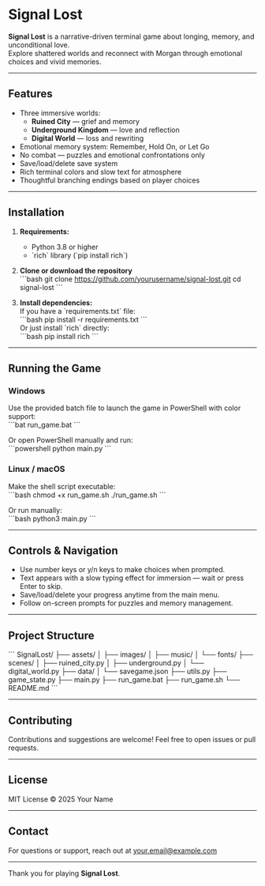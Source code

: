 # Signal Lost

**Signal Lost** is a narrative-driven terminal game about longing, memory, and unconditional love.  
Explore shattered worlds and reconnect with Morgan through emotional choices and vivid memories.

---

## Features

- Three immersive worlds:  
  - **Ruined City** — grief and memory  
  - **Underground Kingdom** — love and reflection  
  - **Digital World** — loss and rewriting  
- Emotional memory system: Remember, Hold On, or Let Go  
- No combat — puzzles and emotional confrontations only  
- Save/load/delete save system  
- Rich terminal colors and slow text for atmosphere  
- Thoughtful branching endings based on player choices

---

## Installation

1. **Requirements:**  
   - Python 3.8 or higher  
   - \`rich\` library (\`pip install rich\`)

2. **Clone or download the repository**  
   \`\`\`bash
   git clone https://github.com/yourusername/signal-lost.git
   cd signal-lost
   \`\`\`

3. **Install dependencies:**  
   If you have a \`requirements.txt\` file:  
   \`\`\`bash
   pip install -r requirements.txt
   \`\`\`  
   Or just install \`rich\` directly:  
   \`\`\`bash
   pip install rich
   \`\`\`

---

## Running the Game

### Windows

Use the provided batch file to launch the game in PowerShell with color support:  
\`\`\`bat
run_game.bat
\`\`\`

Or open PowerShell manually and run:  
\`\`\`powershell
python main.py
\`\`\`

### Linux / macOS

Make the shell script executable:  
\`\`\`bash
chmod +x run_game.sh
./run_game.sh
\`\`\`

Or run manually:  
\`\`\`bash
python3 main.py
\`\`\`

---

## Controls & Navigation

- Use number keys or y/n keys to make choices when prompted.  
- Text appears with a slow typing effect for immersion — wait or press Enter to skip.  
- Save/load/delete your progress anytime from the main menu.  
- Follow on-screen prompts for puzzles and memory management.

---

## Project Structure

\`\`\`
SignalLost/
├── assets/
│   ├── images/
│   ├── music/
│   └── fonts/
├── scenes/
│   ├── ruined_city.py
│   ├── underground.py
│   └── digital_world.py
├── data/
│   └── savegame.json
├── utils.py
├── game_state.py
├── main.py
├── run_game.bat
├── run_game.sh
└── README.md
\`\`\`

---

## Contributing

Contributions and suggestions are welcome! Feel free to open issues or pull requests.

---

## License

MIT License © 2025 Your Name

---

## Contact

For questions or support, reach out at your.email@example.com

---

Thank you for playing **Signal Lost**.
